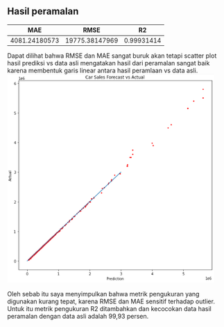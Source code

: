 ## Hasil peramalan
| MAE | RMSE | R2 |
| ------------- | ------------- | ------------- |
| 4081.24180573 | 19775.38147969 | 0.99931414 |

Dapat dilihat bahwa RMSE dan MAE sangat buruk akan tetapi scatter plot hasil prediksi vs data asli mengatakan hasil dari peramalan sangat baik karena membentuk garis linear antara hasil peramlaan vs data asli.
![Hasil peramalan vs data asli](https://github.com/yanuarkholik/car_sales_forecast/blob/main/image/scatter%20plot.png)

Oleh sebab itu saya menyimpulkan bahwa metrik pengukuran yang digunakan kurang tepat, karena RMSE dan MAE sensitif terhadap outlier. Untuk itu metrik pengukuran R2 ditambahkan dan kecocokan data hasil peramalan dengan data  asli adalah  99,93 persen.
